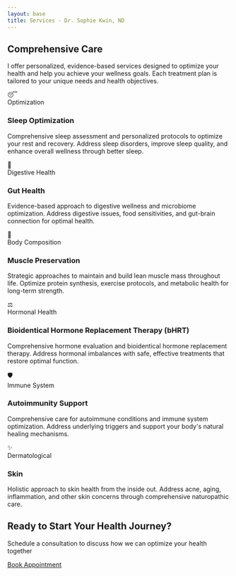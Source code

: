 ```yaml
---
layout: base
title: Services - Dr. Sophie Kwin, ND
---
```


<div class="content-section">

## Comprehensive Care

I offer personalized, evidence-based services designed to optimize your health and help you achieve your wellness goals. Each treatment plan is tailored to your unique needs and health objectives.

</div>

<div class="content-grid">

  <div class="card">
    <a href="/bookings/" style="text-decoration: none; color: inherit;">
      <div class="card-image">😴</div>
      <div class="card-content">
        <div class="card-meta">Optimization</div>
        <h3>Sleep Optimization</h3>
        <p>Comprehensive sleep assessment and personalized protocols to optimize your rest and recovery. Address sleep disorders, improve sleep quality, and enhance overall wellness through better sleep.</p>
      </div>
    </a>
  </div>

  <div class="card">
    <a href="/bookings/" style="text-decoration: none; color: inherit;">
      <div class="card-image">🦠</div>
      <div class="card-content">
        <div class="card-meta">Digestive Health</div>
        <h3>Gut Health</h3>
        <p>Evidence-based approach to digestive wellness and microbiome optimization. Address digestive issues, food sensitivities, and gut-brain connection for optimal health.</p>
      </div>
    </a>
  </div>

  <div class="card">
    <a href="/bookings/" style="text-decoration: none; color: inherit;">
      <div class="card-image">💪</div>
      <div class="card-content">
        <div class="card-meta">Body Composition</div>
        <h3>Muscle Preservation</h3>
        <p>Strategic approaches to maintain and build lean muscle mass throughout life. Optimize protein synthesis, exercise protocols, and metabolic health for long-term strength.</p>
      </div>
    </a>
  </div>

  <div class="card">
    <a href="/bookings/" style="text-decoration: none; color: inherit;">
      <div class="card-image">⚖️</div>
      <div class="card-content">
        <div class="card-meta">Hormonal Health</div>
        <h3>Bioidentical Hormone Replacement Therapy (bHRT)</h3>
        <p>Comprehensive hormone evaluation and bioidentical hormone replacement therapy. Address hormonal imbalances with safe, effective treatments that restore optimal function.</p>
      </div>
    </a>
  </div>

  <div class="card">
    <a href="/bookings/" style="text-decoration: none; color: inherit;">
      <div class="card-image">🛡️</div>
      <div class="card-content">
        <div class="card-meta">Immune System</div>
        <h3>Autoimmunity Support</h3>
        <p>Comprehensive care for autoimmune conditions and immune system optimization. Address underlying triggers and support your body's natural healing mechanisms.</p>
      </div>
    </a>
  </div>

  <div class="card">
    <a href="/bookings/" style="text-decoration: none; color: inherit;">
      <div class="card-image">✨</div>
      <div class="card-content">
        <div class="card-meta">Dermatological</div>
        <h3>Skin</h3>
        <p>Holistic approach to skin health from the inside out. Address acne, aging, inflammation, and other skin concerns through comprehensive naturopathic care.</p>
      </div>
    </a>
  </div>

</div>

<div class="cta-section">
  <h2>Ready to Start Your Health Journey?</h2>
  <p>Schedule a consultation to discuss how we can optimize your health together</p>
  <a href="/bookings/" class="btn">Book Appointment</a>
</div>
